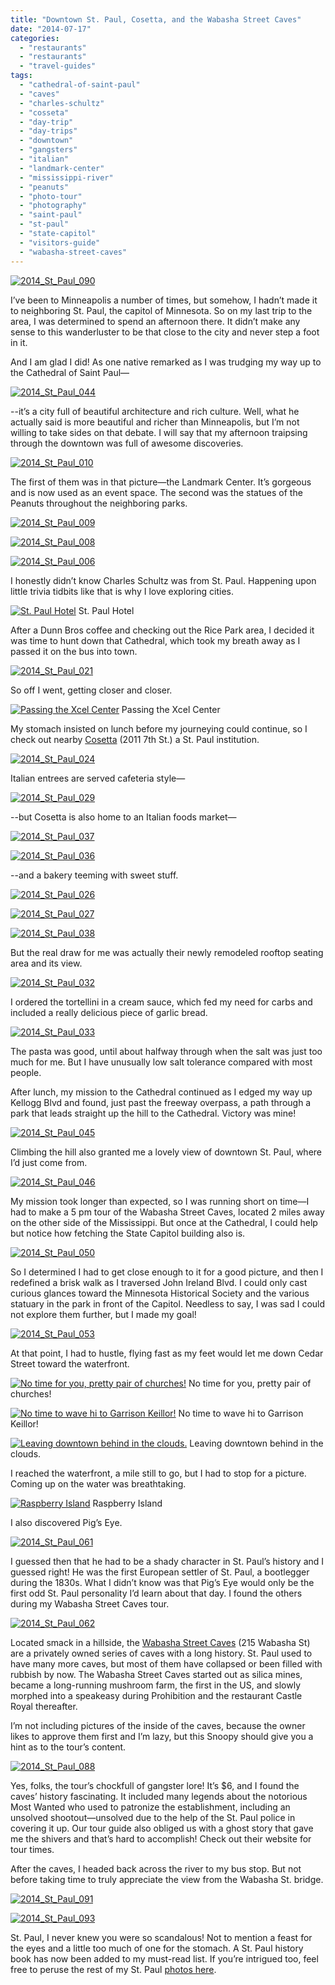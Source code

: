 ```yaml
---
title: "Downtown St. Paul, Cosetta, and the Wabasha Street Caves"
date: "2014-07-17"
categories:
  - "restaurants"
  - "restaurants"
  - "travel-guides"
tags:
  - "cathedral-of-saint-paul"
  - "caves"
  - "charles-schultz"
  - "cosseta"
  - "day-trip"
  - "day-trips"
  - "downtown"
  - "gangsters"
  - "italian"
  - "landmark-center"
  - "mississippi-river"
  - "peanuts"
  - "photo-tour"
  - "photography"
  - "saint-paul"
  - "st-paul"
  - "state-capitol"
  - "visitors-guide"
  - "wabasha-street-caves"
---
```


[![2014_St_Paul_090](http://s3.amazonaws.com/thegourmez-wpmedia/2014/06/2014_St_Paul_090-332x500.jpg)](http://www.thegourmez.com/2014/07/downtown-st-paul-cosetta-and-the-wabasha-street-caves/2014_st_paul_090/)

I’ve been to Minneapolis a number of times, but somehow, I hadn’t made it to neighboring St. Paul, the capitol of Minnesota. So on my last trip to the area, I was determined to spend an afternoon there. It didn’t make any sense to this wanderluster to be that close to the city and never step a foot in it.

And I am glad I did! As one native remarked as I was trudging my way up to the Cathedral of Saint Paul—

[![2014_St_Paul_044](http://s3.amazonaws.com/thegourmez-wpmedia/2014/06/2014_St_Paul_044-500x332.jpg)](http://www.thegourmez.com/2014/07/downtown-st-paul-cosetta-and-the-wabasha-street-caves/2014_st_paul_044/)

\--it’s a city full of beautiful architecture and rich culture. Well, what he actually said is more beautiful and richer than Minneapolis, but I’m not willing to take sides on that debate. I will say that my afternoon traipsing through the downtown was full of awesome discoveries.

[![2014_St_Paul_010](http://s3.amazonaws.com/thegourmez-wpmedia/2014/06/2014_St_Paul_010-500x332.jpg)](http://www.thegourmez.com/2014/07/downtown-st-paul-cosetta-and-the-wabasha-street-caves/2014_st_paul_010/)

The first of them was in that picture—the Landmark Center. It’s gorgeous and is now used as an event space. The second was the statues of the Peanuts throughout the neighboring parks.

[![2014_St_Paul_009](http://s3.amazonaws.com/thegourmez-wpmedia/2014/06/2014_St_Paul_009-500x332.jpg)](http://www.thegourmez.com/2014/07/downtown-st-paul-cosetta-and-the-wabasha-street-caves/2014_st_paul_009/)

[![2014_St_Paul_008](http://s3.amazonaws.com/thegourmez-wpmedia/2014/06/2014_St_Paul_008-500x346.jpg)](http://www.thegourmez.com/2014/07/downtown-st-paul-cosetta-and-the-wabasha-street-caves/2014_st_paul_008/)

[![2014_St_Paul_006](http://s3.amazonaws.com/thegourmez-wpmedia/2014/06/2014_St_Paul_006-500x332.jpg)](http://www.thegourmez.com/2014/07/downtown-st-paul-cosetta-and-the-wabasha-street-caves/2014_st_paul_006/)

I honestly didn’t know Charles Schultz was from St. Paul. Happening upon little trivia tidbits like that is why I love exploring cities.




<div class="caption">

[![St. Paul Hotel](http://s3.amazonaws.com/thegourmez-wpmedia/2014/06/2014_St_Paul_014-500x332.jpg)](http://www.thegourmez.com/2014/07/downtown-st-paul-cosetta-and-the-wabasha-street-caves/2014_st_paul_014/) St. Paul Hotel</div>


After a Dunn Bros coffee and checking out the Rice Park area, I decided it was time to hunt down that Cathedral, which took my breath away as I passed it on the bus into town.

[![2014_St_Paul_021](http://s3.amazonaws.com/thegourmez-wpmedia/2014/06/2014_St_Paul_021-500x282.jpg)](http://www.thegourmez.com/2014/07/downtown-st-paul-cosetta-and-the-wabasha-street-caves/2014_st_paul_021/)

So off I went, getting closer and closer.




<div class="caption">

[![Passing the Xcel Center](http://s3.amazonaws.com/thegourmez-wpmedia/2014/06/2014_St_Paul_020-500x332.jpg)](http://www.thegourmez.com/2014/07/downtown-st-paul-cosetta-and-the-wabasha-street-caves/2014_st_paul_020/) Passing the Xcel Center</div>


My stomach insisted on lunch before my journeying could continue, so I check out nearby [Cosetta](http://cossettas.com/) (2011 7th St.) a St. Paul institution.

[![2014_St_Paul_024](http://s3.amazonaws.com/thegourmez-wpmedia/2014/06/2014_St_Paul_024-332x500.jpg)](http://www.thegourmez.com/2014/07/downtown-st-paul-cosetta-and-the-wabasha-street-caves/2014_st_paul_024/)

Italian entrees are served cafeteria style—

[![2014_St_Paul_029](http://s3.amazonaws.com/thegourmez-wpmedia/2014/06/2014_St_Paul_029-500x332.jpg)](http://www.thegourmez.com/2014/07/downtown-st-paul-cosetta-and-the-wabasha-street-caves/2014_st_paul_029/)

\--but Cosetta is also home to an Italian foods market—

[![2014_St_Paul_037](http://s3.amazonaws.com/thegourmez-wpmedia/2014/06/2014_St_Paul_037-500x332.jpg)](http://www.thegourmez.com/2014/07/downtown-st-paul-cosetta-and-the-wabasha-street-caves/2014_st_paul_037/)

[![2014_St_Paul_036](http://s3.amazonaws.com/thegourmez-wpmedia/2014/06/2014_St_Paul_036-500x332.jpg)](http://www.thegourmez.com/2014/07/downtown-st-paul-cosetta-and-the-wabasha-street-caves/2014_st_paul_036/)

\--and a bakery teeming with sweet stuff.

[![2014_St_Paul_026](http://s3.amazonaws.com/thegourmez-wpmedia/2014/06/2014_St_Paul_026-500x332.jpg)](http://www.thegourmez.com/2014/07/downtown-st-paul-cosetta-and-the-wabasha-street-caves/2014_st_paul_026/)

[![2014_St_Paul_027](http://s3.amazonaws.com/thegourmez-wpmedia/2014/06/2014_St_Paul_027-500x332.jpg)](http://www.thegourmez.com/2014/07/downtown-st-paul-cosetta-and-the-wabasha-street-caves/2014_st_paul_027/)

[![2014_St_Paul_038](http://s3.amazonaws.com/thegourmez-wpmedia/2014/06/2014_St_Paul_038-422x500.jpg)](http://www.thegourmez.com/2014/07/downtown-st-paul-cosetta-and-the-wabasha-street-caves/2014_st_paul_038/)

But the real draw for me was actually their newly remodeled rooftop seating area and its view.

[![2014_St_Paul_032](http://s3.amazonaws.com/thegourmez-wpmedia/2014/06/2014_St_Paul_0321-1024x239.jpg)](http://www.thegourmez.com/2014/07/downtown-st-paul-cosetta-and-the-wabasha-street-caves/2014_st_paul_032-2/)

I ordered the tortellini in a cream sauce, which fed my need for carbs and included a really delicious piece of garlic bread.

[![2014_St_Paul_033](http://s3.amazonaws.com/thegourmez-wpmedia/2014/06/2014_St_Paul_033-500x332.jpg)](http://www.thegourmez.com/2014/07/downtown-st-paul-cosetta-and-the-wabasha-street-caves/2014_st_paul_033/)

The pasta was good, until about halfway through when the salt was just too much for me. But I have unusually low salt tolerance compared with most people.

After lunch, my mission to the Cathedral continued as I edged my way up Kellogg Blvd and found, just past the freeway overpass, a path through a park that leads straight up the hill to the Cathedral. Victory was mine!

[![2014_St_Paul_045](http://s3.amazonaws.com/thegourmez-wpmedia/2014/06/2014_St_Paul_045-500x332.jpg)](http://www.thegourmez.com/2014/07/downtown-st-paul-cosetta-and-the-wabasha-street-caves/2014_st_paul_045/)

Climbing the hill also granted me a lovely view of downtown St. Paul, where I’d just come from.

[![2014_St_Paul_046](http://s3.amazonaws.com/thegourmez-wpmedia/2014/06/2014_St_Paul_046-500x278.jpg)](http://www.thegourmez.com/2014/07/downtown-st-paul-cosetta-and-the-wabasha-street-caves/2014_st_paul_046/)

My mission took longer than expected, so I was running short on time—I had to make a 5 pm tour of the Wabasha Street Caves, located 2 miles away on the other side of the Mississippi. But once at the Cathedral, I could help but notice how fetching the State Capitol building also is.

[![2014_St_Paul_050](http://s3.amazonaws.com/thegourmez-wpmedia/2014/06/2014_St_Paul_050-500x352.jpg)](http://www.thegourmez.com/2014/07/downtown-st-paul-cosetta-and-the-wabasha-street-caves/2014_st_paul_050/)

So I determined I had to get close enough to it for a good picture, and then I redefined a brisk walk as I traversed John Ireland Blvd. I could only cast curious glances toward the Minnesota Historical Society and the various statuary in the park in front of the Capitol. Needless to say, I was sad I could not explore them further, but I made my goal!

[![2014_St_Paul_053](http://s3.amazonaws.com/thegourmez-wpmedia/2014/06/2014_St_Paul_053-500x332.jpg)](http://www.thegourmez.com/2014/07/downtown-st-paul-cosetta-and-the-wabasha-street-caves/2014_st_paul_053/)

At that point, I had to hustle, flying fast as my feet would let me down Cedar Street toward the waterfront.




<div class="caption">

[![No time for you, pretty pair of churches!](http://s3.amazonaws.com/thegourmez-wpmedia/2014/06/2014_St_Paul_055-500x332.jpg)](http://www.thegourmez.com/2014/07/downtown-st-paul-cosetta-and-the-wabasha-street-caves/2014_st_paul_055/) No time for you, pretty pair of churches!</div>





<div class="caption">

[![No time to wave hi to Garrison Keillor!](http://s3.amazonaws.com/thegourmez-wpmedia/2014/06/2014_St_Paul_057-500x332.jpg)](http://www.thegourmez.com/2014/07/downtown-st-paul-cosetta-and-the-wabasha-street-caves/2014_st_paul_057/) No time to wave hi to Garrison Keillor!</div>





<div class="caption">

[![Leaving downtown behind in the clouds.](http://s3.amazonaws.com/thegourmez-wpmedia/2014/06/2014_St_Paul_059-500x332.jpg)](http://www.thegourmez.com/2014/07/downtown-st-paul-cosetta-and-the-wabasha-street-caves/2014_st_paul_059/) Leaving downtown behind in the clouds.</div>


I reached the waterfront, a mile still to go, but I had to stop for a picture. Coming up on the water was breathtaking.




<div class="caption">

[![Raspberry Island](http://s3.amazonaws.com/thegourmez-wpmedia/2014/06/2014_St_Paul_060-1024x248.jpg)](http://www.thegourmez.com/2014/07/downtown-st-paul-cosetta-and-the-wabasha-street-caves/2014_st_paul_060/) Raspberry Island</div>


I also discovered Pig’s Eye.

[![2014_St_Paul_061](http://s3.amazonaws.com/thegourmez-wpmedia/2014/06/2014_St_Paul_061.jpg)](http://www.thegourmez.com/2014/07/downtown-st-paul-cosetta-and-the-wabasha-street-caves/2014_st_paul_061/)

I guessed then that he had to be a shady character in St. Paul’s history and I guessed right! He was the first European settler of St. Paul, a bootlegger during the 1830s. What I didn’t know was that Pig’s Eye would only be the first odd St. Paul personality I’d learn about that day. I found the others during my Wabasha Street Caves tour.

[![2014_St_Paul_062](http://s3.amazonaws.com/thegourmez-wpmedia/2014/06/2014_St_Paul_062-500x223.jpg)](http://www.thegourmez.com/2014/07/downtown-st-paul-cosetta-and-the-wabasha-street-caves/2014_st_paul_062/)

Located smack in a hillside, the [Wabasha Street Caves](http://www.wabashastreetcaves.com/) (215 Wabasha St) are a privately owned series of caves with a long history. St. Paul used to have many more caves, but most of them have collapsed or been filled with rubbish by now. The Wabasha Street Caves started out as silica mines, became a long-running mushroom farm, the first in the US, and slowly morphed into a speakeasy during Prohibition and the restaurant Castle Royal thereafter.

I’m not including pictures of the inside of the caves, because the owner likes to approve them first and I’m lazy, but this Snoopy should give you a hint as to the tour’s content.

[![2014_St_Paul_088](http://s3.amazonaws.com/thegourmez-wpmedia/2014/06/2014_St_Paul_088-332x500.jpg)](http://www.thegourmez.com/2014/07/downtown-st-paul-cosetta-and-the-wabasha-street-caves/2014_st_paul_088/)

Yes, folks, the tour’s chockfull of gangster lore! It’s $6, and I found the caves’ history fascinating. It included many legends about the notorious Most Wanted who used to patronize the establishment, including an unsolved shootout—unsolved due to the help of the St. Paul police in covering it up. Our tour guide also obliged us with a ghost story that gave me the shivers and that’s hard to accomplish! Check out their website for tour times.

After the caves, I headed back across the river to my bus stop. But not before taking time to truly appreciate the view from the Wabasha St. bridge.

[![2014_St_Paul_091](http://s3.amazonaws.com/thegourmez-wpmedia/2014/06/2014_St_Paul_091-500x332.jpg)](http://www.thegourmez.com/2014/07/downtown-st-paul-cosetta-and-the-wabasha-street-caves/2014_st_paul_091/)

[![2014_St_Paul_093](http://s3.amazonaws.com/thegourmez-wpmedia/2014/06/2014_St_Paul_093-1024x193.jpg)](http://www.thegourmez.com/2014/07/downtown-st-paul-cosetta-and-the-wabasha-street-caves/2014_st_paul_093/)

St. Paul, I never knew you were so scandalous! Not to mention a feast for the eyes and a little too much of one for the stomach. A St. Paul history book has now been added to my must-read list. If you’re intrigued too, feel free to peruse the rest of my St. Paul [photos here](https://www.facebook.com/media/set/?set=a.10152136675709607.1073741885.567409606&type=1&l=3380c8c76d).
